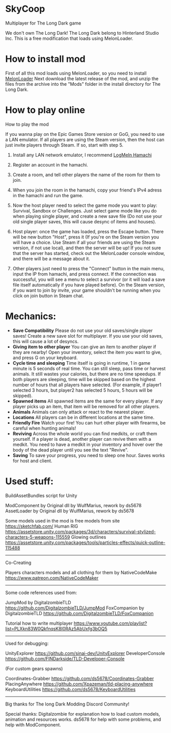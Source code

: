 # SkyCoop
Multiplayer for The Long Dark game

We don't own The Long Dark! The Long Dark belong to Hinterland Studio Inc. 
This is a free modification that loads using MelonLoader.

# How to install mod

First of all this mod loads using MelonLoader, so you need to install [MelonLoader](https://melonwiki.xyz/#/)
Next download the latest release of the mod, and unzip the files from the archive into the "Mods" folder in the install directory for The Long Dark.


# How to play online

How to play the mod

If you wanna play on the Epic Games Store version or GoG, you need to use a LAN emulator.
If all players are using the Steam version, then the host can just invite players through Steam. If so, start with step 5.

1. Install any LAN network emulator, I recommend [LogMeIn Hamachi](https://www.vpn.net/)
2. Register an account in the hamachi.
3. Create a room, and tell other players the name of the room for them to join.
4. When you join the room in the hamachi, copy your friend's IPv4 adress in the hamachi and run the game.

5. Now the host player need to select the game mode you want to play: Survival, Sandbox or Challenges. Just select game mode like you do when playing single player, and create a new save file (Do not use your old single player saves, this will cause desync of items and houses).
6. Host player: once the game has loaded,  press the Escape button. There will be new button "Host", press it (If you're on the Steam version you will have a choice. Use Steam if all your friends are using the Steam version, if not use local), and then the server will be up! If you not sure that the server has started, check out the MelonLoader console window, and there will be a message about it.
7. Other players just need to press the "Connect" button in the main menu, input the IP from hamachi, and press connect. If the connection was successful, you will see a menu to select a survivor (or it will load a save file itself automatically if you have played before).
On the Steam version, if you want to join by invite, your game shouldn't be running when you click on join button in Steam chat.

# Mechanics:
- **Save Compatibility** Please do not use your old saves/single player saves! Create a new save slot for multiplayer. If you use your old saves, this will cause a lot of desyncs.
- **Giving item to other player** You can give an item to another player if they are nearby! Open your inventory, select the item you want to give, and press G on your keyboard.
- **Cycle time and sleeping** Time itself is going in runtime, 1 in game minute is 5 seconds of real time. You can still sleep, pass time or harvest animals. It still wastes your calories, but there are no time speedups. If both players are sleeping, time will be skipped based on the highest number of hours that all players have selected. (For example, if player1 selected 3 hours, but player2 has selected 5 hours, 5 hours will be skipped).
- **Spawned items** All spawned items are the same for every player. If any player picks up an item, that item will be removed for all other players.
- **Animals** Animals can only attack or react to the nearest player.
- **Locations** All players can be in different locations at the same time.
- **Friendly Fire** Watch your fire! You can hurt other player with firearms, be careful when hunting animals!
- **Reviving** Across the whole world you can find medkits, or craft them yourself. If a player is dead, another player can revive them with a medkit. You need to have a medkit in your inventory and hover over the body of the dead player until you see the text "Revive".
-  **Saving** To save your progress, you need to sleep one hour. Saves works for host and client.


# Used stuff:

BuildAssetBundles script for Unity

ModComponent by Original dll by WulfMarius, rework by ds5678 
AssetLoader by Original dll by WulfMarius, rework by ds5678 

Some models used in the mod is free models from site https://sketchfab.com/
Human RIG https://assetstore.unity.com/packages/3d/characters/survival-stylized-characters-5-weapons-115559
Glowing outlines https://assetstore.unity.com/packages/tools/particles-effects/quick-outline-115488

----------------------------------------------------------------------

Co-Creating

Players characters models and all clothing for them by NativeCodeMake https://www.patreon.com/NativeCodeMaker

----------------------------------------------------------------------

Some code references used from:

JumpMod by DigitalzombieTLD https://github.com/DigitalzombieTLD/JumpMod
FoxCompanion by DigitalzombieTLD https://github.com/DigitalzombieTLD/FoxCompanion

Tutorial how to write multiplayer https://www.youtube.com/playlist?list=PLXkn83W0QkfnqsK8I0RAz5AbUxfg3bOQ5

----------------------------------------------------------------------

Used for debugging:

UnityExplorer https://github.com/sinai-dev/UnityExplorer
DeveloperConsole https://github.com/FINDarkside/TLD-Developer-Console

(For custom gears spawns)

Coordinates-Grabber https://github.com/ds5678/Coordinates-Grabber
PlacingAnywhere https://github.com/Xpazeman/tld-placing-anywhere
KeyboardUtilities https://github.com/ds5678/KeyboardUtilities


----------------------------------------------------------------------

Big thanks for The long Dark Modding Discord Community!

Special thanks:
Digitalzombie for explanation how to load custom models, animation and resources works.
ds5678 for help with some problems, and help with ModComponent.
